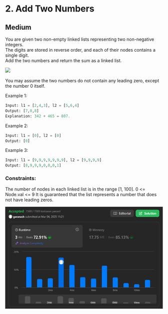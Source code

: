 # 2. Add Two Numbers
## Medium

You are given two non-empty linked lists representing two non-negative integers.  
The digits are stored in reverse order, and each of their nodes contains a single digit.  
Add the two numbers and return the sum as a linked list.


<img src="https://assets.leetcode.com/uploads/2020/10/02/addtwonumber1.jpg">


You may assume the two numbers do not contain any leading zero, except the number 0 itself.

Example 1:
```python
Input: l1 = [2,4,3], l2 = [5,6,4]
Output: [7,0,8]
Explanation: 342 + 465 = 807.
```
Example 2:
```python
Input: l1 = [0], l2 = [0]
Output: [0]
```


Example 3:
```python
Input: l1 = [9,9,9,9,9,9,9], l2 = [9,9,9,9]
Output: [8,9,9,9,0,0,0,1]
 ```

### Constraints:

The number of nodes in each linked list is in the range [1, 100].
0 <= Node.val <= 9
It is guaranteed that the list represents a number that does not have leading zeros.

![img.png](../result_img/img2.png)